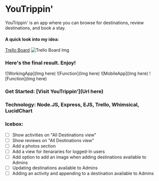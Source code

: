 # YouTrippin'

YouTrippin' is an app where you can browse for destinations, review destinations, and book a stay.


#### A quick look into my idea: 
[Trello Board](https://trello.com/b/8G19LVq6/youtrippin) 
![Trello Board Img](https://i.imgur.com/sJUAhzZ.png)   


### Here's the final result. Enjoy!

![WorkingApp](Img here) 
![Function](Img here) 
![MobileApp](Img here)
![Function](Img here) 

### Get Started: [Visit YouTrippin'](Url here)

### Technology: Node.JS, Express, EJS, Trello, Whimsical, LucidChart

### Icebox:
- [ ] Show activities on "All Destinations view" 
- [ ] Show reviews on "All Destinations view" 
- [ ] Add a photos section
- [ ] Add a view for itenararies for logged-In users
- [ ] Add option to add an image when adding destinations available to Admins
- [ ] Updating destinations available to Admins
- [ ] Adding an activity and appending to a destination available to Admins
